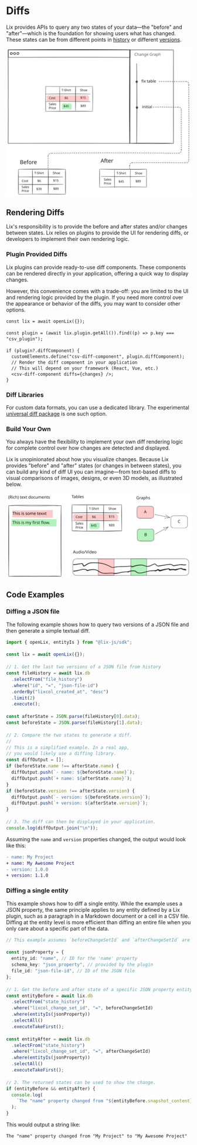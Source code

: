 # Diffs

Lix provides APIs to query any two states of your data—the "before" and "after"—which is the foundation for showing users what has changed. These states can be from different points in [history](./history.md) or different [versions](./versions.md).

![Diff](../../assets/diff.svg)

## Rendering Diffs

Lix's responsibility is to provide the before and after states and/or changes between states. Lix relies on plugins to provide the UI for rendering diffs, or developers to implement their own rendering logic.

### Plugin Provided Diffs

Lix plugins can provide ready-to-use diff components. These components can be rendered directly in your application, offering a quick way to display changes.

However, this convenience comes with a trade-off: you are limited to the UI and rendering logic provided by the plugin. If you need more control over the appearance or behavior of the diffs, you may want to consider other options.

```tsx
const lix = await openLix({});

const plugin = (await lix.plugin.getAll()).find((p) => p.key === "csv_plugin");

if (plugin?.diffComponent) {
  customElements.define("csv-diff-component", plugin.diffComponent);
  // Render the diff component in your application
  // This will depend on your framework (React, Vue, etc.)
  <csv-diff-component diffs={changes} />;
}
```

### Diff Libraries

For custom data formats, you can use a dedicated library. The experimental [universal diff package](https://github.com/opral/monorepo/tree/main/packages/lix/universal-diff) is one such option.

### Build Your Own

You always have the flexibility to implement your own diff rendering logic for complete control over how changes are detected and displayed. 

Lix is unopinionated about how you visualize changes. Because Lix provides "before" and "after" states (or changes in between states), you can build any kind of diff UI you can imagine—from text-based diffs to visual comparisons of images, designs, or even 3D models, as illustrated below.

![Diffs come in many different types](../../assets/diffs-many-types.svg)

## Code Examples

### Diffing a JSON file

The following example shows how to query two versions of a JSON file and then generate a simple textual diff.

```ts
import { openLix, entityIs } from "@lix-js/sdk";

const lix = await openLix({});

// 1. Get the last two versions of a JSON file from history
const fileHistory = await lix.db
  .selectFrom("file_history")
  .where("id", "=", "json-file-id")
  .orderBy("lixcol_created_at", "desc")
  .limit(2)
  .execute();

const afterState = JSON.parse(fileHistory[0].data);
const beforeState = JSON.parse(fileHistory[1].data);

// 2. Compare the two states to generate a diff.
//
// This is a simplified example. In a real app,
// you would likely use a diffing library.
const diffOutput = [];
if (beforeState.name !== afterState.name) {
  diffOutput.push(`- name: ${beforeState.name}`);
  diffOutput.push(`+ name: ${afterState.name}`);
}
if (beforeState.version !== afterState.version) {
  diffOutput.push(`- version: ${beforeState.version}`);
  diffOutput.push(`+ version: ${afterState.version}`);
}

// 3. The diff can then be displayed in your application.
console.log(diffOutput.join("\n"));
```

Assuming the `name` and `version` properties changed, the output would look like this:

```diff
- name: My Project
+ name: My Awesome Project
- version: 1.0.0
+ version: 1.1.0

```

### Diffing a single entity

This example shows how to diff a single entity. While the example uses a JSON property, the same principle applies to any entity defined by a Lix plugin, such as a paragraph in a Markdown document or a cell in a CSV file. Diffing at the entity level is more efficient than diffing an entire file when you only care about a specific part of the data.

```ts
// This example assumes `beforeChangeSetId` and `afterChangeSetId` are known.

const jsonProperty = {
  entity_id: "name", // ID for the 'name' property
  schema_key: "json_property", // provided by the plugin
  file_id: "json-file-id", // ID of the JSON file
};

// 1. Get the before and after state of a specific JSON property entity
const entityBefore = await lix.db
  .selectFrom("state_history")
  .where("lixcol_change_set_id", "=", beforeChangeSetId)
  .where(entityIs(jsonProperty))
  .selectAll()
  .executeTakeFirst();

const entityAfter = await lix.db
  .selectFrom("state_history")
  .where("lixcol_change_set_id", "=", afterChangeSetId)
  .where(entityIs(jsonProperty))
  .selectAll()
  .executeTakeFirst();

// 2. The returned states can be used to show the change.
if (entityBefore && entityAfter) {
  console.log(
    `The "name" property changed from "${entityBefore.snapshot_content}" to "${entityAfter.snapshot_content}"`
  );
}
```

This would output a string like:

```
The "name" property changed from "My Project" to "My Awesome Project"
```

